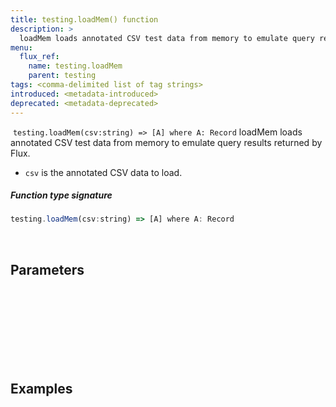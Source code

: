 ```yaml
---
title: testing.loadMem() function
description: >
  loadMem loads annotated CSV test data from memory to emulate query results returned by Flux.
menu:
  flux_ref:
    name: testing.loadMem
    parent: testing
tags: <comma-delimited list of tag strings>
introduced: <metadata-introduced>
deprecated: <metadata-deprecated>
---
```

​
`testing.loadMem(csv:string) => [A] where A: Record` loadMem loads annotated CSV test data from memory to emulate query results returned by Flux.
​


- `csv` is the annotated CSV data to load.
​
##### Function type signature
```js
testing.loadMem(csv:string) => [A] where A: Record
```
​
## Parameters
​

### 
​

​

​

## Examples
​
